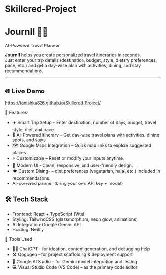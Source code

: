 # Skillcred-Project
# JournII 🧳✨  
AI-Powered Travel Planner  

**JournII** helps you create personalized travel itineraries in seconds.  
Just enter your trip details (destination, budget, style, dietary preferences, pace, etc.) and get a day-wise plan with activities, dining, and stay recommendations.  

---

## 🌐 Live Demo  
 <https://tanishka826.github.io/Skillcred-Project/>

 🚀 Features  
- ✈️ Smart Trip Setup – Enter destination, number of days, budget, travel style, diet, and pace.  
- 🧠 AI-Powered Itinerary – Get day-wise travel plans with activities, dining spots, and stays.  
- 🗺️ Google Maps Integration – Quick map links to explore suggested places.  
- ⚡ Customizable – Reset or modify your inputs anytime.  
- 🎨 Modern UI – Clean, responsive, and user-friendly design.  
-  ⁠🍽️ Custom Dining- – diet preferences (vegetarian, halal, etc.) included in recommendations.
-  AI-powered planner (bring your own API key + model)


## 🛠️ Tech Stack  
- Frontend: React + TypeScript (Vite)  
- Styling: TailwindCSS (glassmorphism, neon glow, animations)
- AI Integration: Google Gemini API  
- Hosting: Netlify  


 🔧 Tools Used  
- 🧑‍💻 ChatGPT – for ideation, content generation, and debugging help  
- 🛠️ Qogogen – for project scaffolding & deployment support  
- 🤖 Google AI Studio – for Gemini model integration and testing  
- 💻 Visual Studio Code (VS Code) – as the primary code editor  



